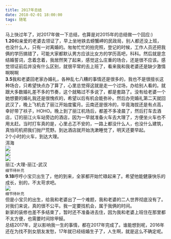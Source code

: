 ```yaml
---
title: 2017年总结
date: 2018-02-01 18:00:00
tags: 随笔
---
```


马上快过年了，对2017年做一下总结，也算是对2015年的总结做一个回应:)     
**1.20**和亲爱的老婆去领证了，早上坐地铁去螃蟹岬的民政局，别人都还没上班，也没什么人，只有一对离婚的。匆匆忙忙的拍完照，登记的时候，工作人员还把我俩的学历搞错了，可能大家都默认男方应该比女方的学历高吧，科科。然后就是念结婚誓词，念着念着，我居然笑了起来，感觉这么庄重的场合，还是很不应该。感觉领证前后并没有什么区别，就很平常的去上班了，看来我和我老婆还是缺少激情啊啊啊         
**3.5**我和老婆回老家办婚礼，各种乱七八糟的事情还是很多的，我也不是很擅长这种场合，只希望快点办了算了，心里总觉得这就是走一个过场，办给别人看的。就跟大多数婚礼差不多的节奏，这个就略过不多说了，都是套路了。没有给老婆一个她想要的婚礼我还是很愧疚的，希望以后有机会能弥补。然后办完婚礼第二天就回武汉了，晚上飞机去了丽江开始度蜜月。云南还是很冷的，毕竟海拔还是有点高，幸好带了袄子，HOHO。晚上到了丽江机场后，都差不多凌晨了，然后打车去酒店，订的丽江火车站旁边的酒店，因为一早就准备火车去大理了，方便坐火车也不用太赶。当时打车真的是，心里忐忑不安的，一路上都没什么人，也没什么建筑，真怕司机把我们抛尸荒野。到达酒店就开始洗漱睡觉了，明天还要早起。      
2个小时的火车，到达大理。         
洱海     
![](http://panhb.qiniudn.com/20180201161728.jpg)     
![](http://panhb.qiniudn.com/20180201161744.jpg)    
![](http://panhb.qiniudn.com/20180201161737.jpg)       
丽江-大理-丽江-武汉   
`细节待补充`       
**9.18**哼哼小宝贝出生了，他的到来，全家都开始忙碌起来了。希望他能健康快乐的成长，别的，不太苛求吧。        
![](http://panhb.qiniudn.com/20180201160641.jpg)                  
`细节待补充`        
但是小宝贝的出生，给我和老婆出了一个难题，我和老婆的二人世界彻底没有了。对我们来说，真的很不公平。我一定要找机会，属于我俩的时间。          
新家的装修也差不多结束了，暂时还不准备进去住，因为我和老婆上班住在那里都不太方便，也需要时间除甲醛。       
总结2017年，足以影响我一生的事情，都在2017年完成了。谁能想到呢，2016年还在为找不到女朋友发愁，17年就已经结婚生子了，人生啊，就是这么不确定呢。                 